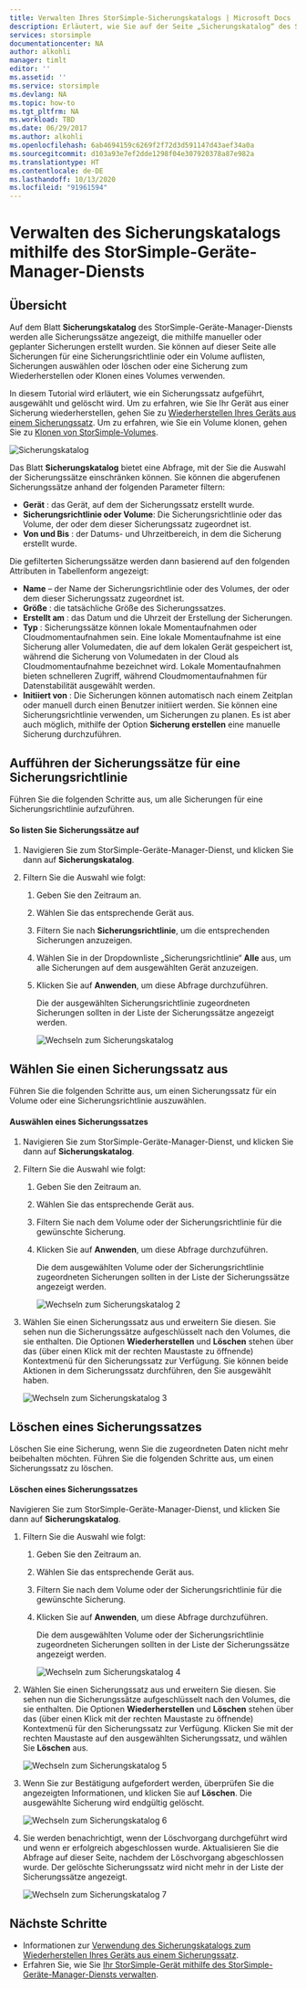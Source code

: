 ```yaml
---
title: Verwalten Ihres StorSimple-Sicherungskatalogs | Microsoft Docs
description: Erläutert, wie Sie auf der Seite „Sicherungskatalog“ des StorSimple-Geräte-Manager-Diensts Sicherungssätze auflisten, auswählen und löschen können.
services: storsimple
documentationcenter: NA
author: alkohli
manager: timlt
editor: ''
ms.assetid: ''
ms.service: storsimple
ms.devlang: NA
ms.topic: how-to
ms.tgt_pltfrm: NA
ms.workload: TBD
ms.date: 06/29/2017
ms.author: alkohli
ms.openlocfilehash: 6ab4694159c6269f2f72d3d591147d43aef34a0a
ms.sourcegitcommit: d103a93e7ef2dde1298f04e307920378a87e982a
ms.translationtype: HT
ms.contentlocale: de-DE
ms.lasthandoff: 10/13/2020
ms.locfileid: "91961594"
---
```

# <a name="use-the-storsimple-device-manager-service-to-manage-your-backup-catalog"></a>Verwalten des Sicherungskatalogs mithilfe des StorSimple-Geräte-Manager-Diensts
## <a name="overview"></a>Übersicht
Auf dem Blatt **Sicherungskatalog** des StorSimple-Geräte-Manager-Diensts werden alle Sicherungssätze angezeigt, die mithilfe manueller oder geplanter Sicherungen erstellt wurden. Sie können auf dieser Seite alle Sicherungen für eine Sicherungsrichtlinie oder ein Volume auflisten, Sicherungen auswählen oder löschen oder eine Sicherung zum Wiederherstellen oder Klonen eines Volumes verwenden.

In diesem Tutorial wird erläutert, wie ein Sicherungssatz aufgeführt, ausgewählt und gelöscht wird. Um zu erfahren, wie Sie Ihr Gerät aus einer Sicherung wiederherstellen, gehen Sie zu [Wiederherstellen Ihres Geräts aus einem Sicherungssatz](storsimple-8000-restore-from-backup-set-u2.md). Um zu erfahren, wie Sie ein Volume klonen, gehen Sie zu [Klonen von StorSimple-Volumes](storsimple-8000-clone-volume-u2.md).

![Sicherungskatalog](./media/storsimple-8000-manage-backup-catalog/bucatalog.png) 

Das Blatt **Sicherungskatalog** bietet eine Abfrage, mit der Sie die Auswahl der Sicherungssätze einschränken können. Sie können die abgerufenen Sicherungssätze anhand der folgenden Parameter filtern:

* **Gerät** : das Gerät, auf dem der Sicherungssatz erstellt wurde.
* **Sicherungsrichtlinie oder Volume**: Die Sicherungsrichtlinie oder das Volume, der oder dem dieser Sicherungssatz zugeordnet ist.
* **Von und Bis** : der Datums- und Uhrzeitbereich, in dem die Sicherung erstellt wurde.

Die gefilterten Sicherungssätze werden dann basierend auf den folgenden Attributen in Tabellenform angezeigt:

* **Name** – der Name der Sicherungsrichtlinie oder des Volumes, der oder dem dieser Sicherungssatz zugeordnet ist.
* **Größe** : die tatsächliche Größe des Sicherungssatzes.
* **Erstellt am** : das Datum und die Uhrzeit der Erstellung der Sicherungen. 
* **Typ** : Sicherungssätze können lokale Momentaufnahmen oder Cloudmomentaufnahmen sein. Eine lokale Momentaufnahme ist eine Sicherung aller Volumedaten, die auf dem lokalen Gerät gespeichert ist, während die Sicherung von Volumedaten in der Cloud als Cloudmomentaufnahme bezeichnet wird. Lokale Momentaufnahmen bieten schnelleren Zugriff, während Cloudmomentaufnahmen für Datenstabilität ausgewählt werden.
* **Initiiert von** : Die Sicherungen können automatisch nach einem Zeitplan oder manuell durch einen Benutzer initiiert werden. Sie können eine Sicherungsrichtlinie verwenden, um Sicherungen zu planen. Es ist aber auch möglich, mithilfe der Option **Sicherung erstellen** eine manuelle Sicherung durchzuführen.

## <a name="list-backup-sets-for-a-backup-policy"></a>Aufführen der Sicherungssätze für eine Sicherungsrichtlinie
Führen Sie die folgenden Schritte aus, um alle Sicherungen für eine Sicherungsrichtlinie aufzuführen.

#### <a name="to-list-backup-sets"></a>So listen Sie Sicherungssätze auf
1. Navigieren Sie zum StorSimple-Geräte-Manager-Dienst, und klicken Sie dann auf **Sicherungskatalog**.

2. Filtern Sie die Auswahl wie folgt:
   
   1. Geben Sie den Zeitraum an.
   2. Wählen Sie das entsprechende Gerät aus.
   3. Filtern Sie nach **Sicherungsrichtlinie**, um die entsprechenden Sicherungen anzuzeigen.
   3. Wählen Sie in der Dropdownliste „Sicherungsrichtlinie“ **Alle** aus, um alle Sicherungen auf dem ausgewählten Gerät anzuzeigen.
   4. Klicken Sie auf **Anwenden**, um diese Abfrage durchzuführen.
      
      Die der ausgewählten Sicherungsrichtlinie zugeordneten Sicherungen sollten in der Liste der Sicherungssätze angezeigt werden.

      ![Wechseln zum Sicherungskatalog](./media/storsimple-8000-manage-backup-catalog/bucatalog1.png)

## <a name="select-a-backup-set"></a>Wählen Sie einen Sicherungssatz aus
Führen Sie die folgenden Schritte aus, um einen Sicherungssatz für ein Volume oder eine Sicherungsrichtlinie auszuwählen.

#### <a name="to-select-a-backup-set"></a>Auswählen eines Sicherungssatzes
1. Navigieren Sie zum StorSimple-Geräte-Manager-Dienst, und klicken Sie dann auf **Sicherungskatalog**.
2. Filtern Sie die Auswahl wie folgt:
   
   1. Geben Sie den Zeitraum an. 
   2. Wählen Sie das entsprechende Gerät aus. 
   3. Filtern Sie nach dem Volume oder der Sicherungsrichtlinie für die gewünschte Sicherung.
   4. Klicken Sie auf **Anwenden**, um diese Abfrage durchzuführen.
      
      Die dem ausgewählten Volume oder der Sicherungsrichtlinie zugeordneten Sicherungen sollten in der Liste der Sicherungssätze angezeigt werden.

      ![Wechseln zum Sicherungskatalog 2](./media/storsimple-8000-manage-backup-catalog/bucatalog1.png)

3. Wählen Sie einen Sicherungssatz aus und erweitern Sie diesen. Sie sehen nun die Sicherungssätze aufgeschlüsselt nach den Volumes, die sie enthalten. Die Optionen **Wiederherstellen** und **Löschen** stehen über das (über einen Klick mit der rechten Maustaste zu öffnende) Kontextmenü für den Sicherungssatz zur Verfügung. Sie können beide Aktionen in dem Sicherungssatz durchführen, den Sie ausgewählt haben.

    ![Wechseln zum Sicherungskatalog 3](./media/storsimple-8000-manage-backup-catalog/bucatalog2.png)

## <a name="delete-a-backup-set"></a>Löschen eines Sicherungssatzes
Löschen Sie eine Sicherung, wenn Sie die zugeordneten Daten nicht mehr beibehalten möchten. Führen Sie die folgenden Schritte aus, um einen Sicherungssatz zu löschen.

#### <a name="to-delete-a-backup-set"></a>Löschen eines Sicherungssatzes
 Navigieren Sie zum StorSimple-Geräte-Manager-Dienst, und klicken Sie dann auf **Sicherungskatalog**.
1. Filtern Sie die Auswahl wie folgt:
   
   1. Geben Sie den Zeitraum an. 
   2. Wählen Sie das entsprechende Gerät aus. 
   3. Filtern Sie nach dem Volume oder der Sicherungsrichtlinie für die gewünschte Sicherung.
   4. Klicken Sie auf **Anwenden**, um diese Abfrage durchzuführen.
      
      Die dem ausgewählten Volume oder der Sicherungsrichtlinie zugeordneten Sicherungen sollten in der Liste der Sicherungssätze angezeigt werden.

      ![Wechseln zum Sicherungskatalog 4](./media/storsimple-8000-manage-backup-catalog/bucatalog1.png)

1. Wählen Sie einen Sicherungssatz aus und erweitern Sie diesen. Sie sehen nun die Sicherungssätze aufgeschlüsselt nach den Volumes, die sie enthalten. Die Optionen **Wiederherstellen** und **Löschen** stehen über das (über einen Klick mit der rechten Maustaste zu öffnende) Kontextmenü für den Sicherungssatz zur Verfügung. Klicken Sie mit der rechten Maustaste auf den ausgewählten Sicherungssatz, und wählen Sie **Löschen** aus.

    ![Wechseln zum Sicherungskatalog 5](./media/storsimple-8000-manage-backup-catalog/bucatalog3.png)

1. Wenn Sie zur Bestätigung aufgefordert werden, überprüfen Sie die angezeigten Informationen, und klicken Sie auf **Löschen**. Die ausgewählte Sicherung wird endgültig gelöscht.

    ![Wechseln zum Sicherungskatalog 6](./media/storsimple-8000-manage-backup-catalog/bucatalog4.png)  

1. Sie werden benachrichtigt, wenn der Löschvorgang durchgeführt wird und wenn er erfolgreich abgeschlossen wurde. Aktualisieren Sie die Abfrage auf dieser Seite, nachdem der Löschvorgang abgeschlossen wurde. Der gelöschte Sicherungssatz wird nicht mehr in der Liste der Sicherungssätze angezeigt.

    ![Wechseln zum Sicherungskatalog 7](./media/storsimple-8000-manage-backup-catalog/bucatalog7.png)

## <a name="next-steps"></a>Nächste Schritte
* Informationen zur [Verwendung des Sicherungskatalogs zum Wiederherstellen Ihres Geräts aus einem Sicherungssatz](storsimple-8000-restore-from-backup-set-u2.md).
* Erfahren Sie, wie Sie [Ihr StorSimple-Gerät mithilfe des StorSimple-Geräte-Manager-Diensts verwalten](storsimple-8000-manager-service-administration.md).

